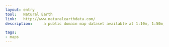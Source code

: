 ```yaml
---
layout: entry
tool:	Natural Earth
link:	http://www.naturalearthdata.com/
description:	 a public domain map dataset available at 1:10m, 1:50m, and 1:110 million scales. Featuring tightly integrated vector and raster data, with Natural Earth you can make a variety of visually pleasing, well-crafted maps with cartography or GIS software

tags:
- maps
---
```

